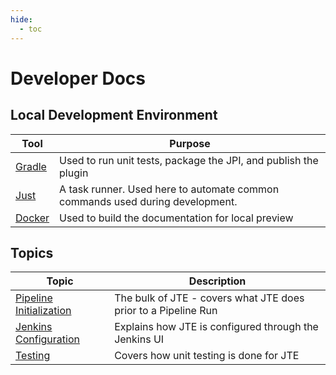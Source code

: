 ```yaml
---
hide:
  - toc
---
```


# Developer Docs

## Local Development Environment

| Tool                                         | Purpose                                                                       |
|----------------------------------------------|-------------------------------------------------------------------------------|
| [Gradle]( https://gradle.org)                | Used to run unit tests, package the JPI, and publish the plugin               |
| [Just](https://github.com/casey/just)        | A task runner. Used here to automate common commands used during development. |
| [Docker](https://www.docker.com/get-started) | Used to build the documentation for local preview                             |

## Topics

| Topic                                                         | Description                                                    |
|---------------------------------------------------------------|----------------------------------------------------------------|
| [Pipeline Initialization](./pipeline-initialization/index.md) | The bulk of JTE - covers what JTE does prior to a Pipeline Run |
| [Jenkins Configuration](./jenkins-config/index.md)            | Explains how JTE is configured through the Jenkins UI          |
| [Testing](./testing/index.md)                                 | Covers how unit testing is done for JTE                        |
